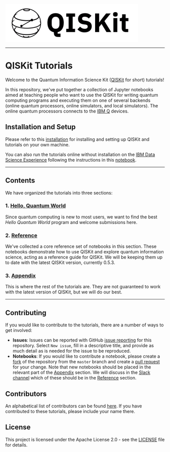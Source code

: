 
<img src="images/qiskit-heading.gif" >

***

# QISKit Tutorials

Welcome to the Quantum Information Science Kit ([QISKit](https://www.qiskit.org/) for short) tutorials!

In this repository, we've put together a collection of Jupyter notebooks aimed at teaching people who want to use the QISKit for writing quantum computing programs and executing them on one of several backends (online quantum processors, online simulators, and local simulators). The online quantum processors connects to the [IBM Q](https://quantumexperience.ng.bluemix.net/qx/devices) devices.

## Installation and Setup
Please refer to this [installation](INSTALL.md) for installing and setting up QISKit and tutorials on your own machine.

You can also run the tutorials online without installation on the [IBM Data Science Experience](https://datascience.ibm.com/) following the instructions in this [notebook](DSX.ipynb).

***

## Contents
We have organized the tutorials into three sections:

### 1. [Hello, Quantum World](hello_world/)
Since quantum computing is new to most users, we want to find the best *Hello Quantum World* program and welcome submissions here. 

### 2. [Reference](reference/)<a id='reference'></a>
We've collected a core reference set of notebooks in this section. These notebooks demonstrate how to use QISKit and explore quantum information science, acting as a reference guide for QISKit. We will be keeping them up to date with the latest QISKit version, currently 0.5.3.  

### 3. [Appendix](appendix)<a id='appendix'></a>
This is where the rest of the tutorials are. They are not guaranteed to work with the latest version of QISKit, but we will do our best. 
***  

## Contributing
If you would like to contribute to the tutorials, there are a number of ways to get involved:

* **Issues**: Issues can be reported with GitHub [issue reporting](https://github.com/QISKit/qiskit-tutorial/issues) for this repository. Select `New issue`, fill in a descriptive title, and provide as much detail as is needed for the issue to be reproduced.
* **Notebooks**: If you would like to contribute a notebook, please create a [fork](https://help.github.com/articles/fork-a-repo/) of the repository from the `master` branch and create a [pull request](https://help.github.com/articles/about-pull-requests/) for your change. Note that new notebooks should be placed in the relevant part of the [Appendix](appendix) section. We will discuss in the [Slack channel](https://qiskit.slack.com/messages/C7SN3T90V) which of these should be in the [Reference](reference) section.

## Contributors
An alphabetical list of contributors can be found [here](CONTRIBUTORS.md). If you have contributed to these tutorials, please include your name there.

## License
This project is licensed under the Apache License 2.0 - see the [LICENSE](https://github.com/QISKit/qiskit-tutorial/blob/master/LICENSE) file for details.
